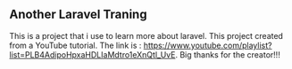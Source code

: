 ## Another Laravel Traning

This is a project that i use to learn more about laravel. This project created from a YouTube tutorial. The link is : https://www.youtube.com/playlist?list=PLB4AdipoHpxaHDLIaMdtro1eXnQtl_UvE. Big thanks for the creator!!!
